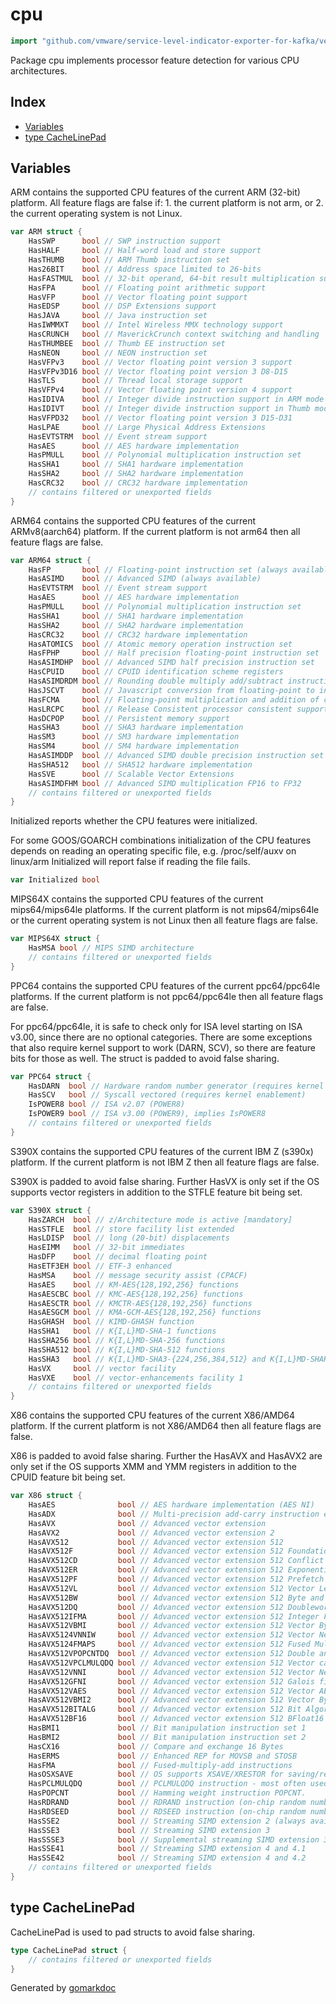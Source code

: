 <!-- Code generated by gomarkdoc. DO NOT EDIT -->

# cpu

```go
import "github.com/vmware/service-level-indicator-exporter-for-kafka/vendor/golang.org/x/sys/cpu"
```

Package cpu implements processor feature detection for various CPU architectures.

## Index

- [Variables](<#variables>)
- [type CacheLinePad](<#type-cachelinepad>)


## Variables

ARM contains the supported CPU features of the current ARM \(32\-bit\) platform. All feature flags are false if: 1. the current platform is not arm, or 2. the current operating system is not Linux.

```go
var ARM struct {
    HasSWP      bool // SWP instruction support
    HasHALF     bool // Half-word load and store support
    HasTHUMB    bool // ARM Thumb instruction set
    Has26BIT    bool // Address space limited to 26-bits
    HasFASTMUL  bool // 32-bit operand, 64-bit result multiplication support
    HasFPA      bool // Floating point arithmetic support
    HasVFP      bool // Vector floating point support
    HasEDSP     bool // DSP Extensions support
    HasJAVA     bool // Java instruction set
    HasIWMMXT   bool // Intel Wireless MMX technology support
    HasCRUNCH   bool // MaverickCrunch context switching and handling
    HasTHUMBEE  bool // Thumb EE instruction set
    HasNEON     bool // NEON instruction set
    HasVFPv3    bool // Vector floating point version 3 support
    HasVFPv3D16 bool // Vector floating point version 3 D8-D15
    HasTLS      bool // Thread local storage support
    HasVFPv4    bool // Vector floating point version 4 support
    HasIDIVA    bool // Integer divide instruction support in ARM mode
    HasIDIVT    bool // Integer divide instruction support in Thumb mode
    HasVFPD32   bool // Vector floating point version 3 D15-D31
    HasLPAE     bool // Large Physical Address Extensions
    HasEVTSTRM  bool // Event stream support
    HasAES      bool // AES hardware implementation
    HasPMULL    bool // Polynomial multiplication instruction set
    HasSHA1     bool // SHA1 hardware implementation
    HasSHA2     bool // SHA2 hardware implementation
    HasCRC32    bool // CRC32 hardware implementation
    // contains filtered or unexported fields
}
```

ARM64 contains the supported CPU features of the current ARMv8\(aarch64\) platform. If the current platform is not arm64 then all feature flags are false.

```go
var ARM64 struct {
    HasFP       bool // Floating-point instruction set (always available)
    HasASIMD    bool // Advanced SIMD (always available)
    HasEVTSTRM  bool // Event stream support
    HasAES      bool // AES hardware implementation
    HasPMULL    bool // Polynomial multiplication instruction set
    HasSHA1     bool // SHA1 hardware implementation
    HasSHA2     bool // SHA2 hardware implementation
    HasCRC32    bool // CRC32 hardware implementation
    HasATOMICS  bool // Atomic memory operation instruction set
    HasFPHP     bool // Half precision floating-point instruction set
    HasASIMDHP  bool // Advanced SIMD half precision instruction set
    HasCPUID    bool // CPUID identification scheme registers
    HasASIMDRDM bool // Rounding double multiply add/subtract instruction set
    HasJSCVT    bool // Javascript conversion from floating-point to integer
    HasFCMA     bool // Floating-point multiplication and addition of complex numbers
    HasLRCPC    bool // Release Consistent processor consistent support
    HasDCPOP    bool // Persistent memory support
    HasSHA3     bool // SHA3 hardware implementation
    HasSM3      bool // SM3 hardware implementation
    HasSM4      bool // SM4 hardware implementation
    HasASIMDDP  bool // Advanced SIMD double precision instruction set
    HasSHA512   bool // SHA512 hardware implementation
    HasSVE      bool // Scalable Vector Extensions
    HasASIMDFHM bool // Advanced SIMD multiplication FP16 to FP32
    // contains filtered or unexported fields
}
```

Initialized reports whether the CPU features were initialized.

For some GOOS/GOARCH combinations initialization of the CPU features depends on reading an operating specific file, e.g. /proc/self/auxv on linux/arm Initialized will report false if reading the file fails.

```go
var Initialized bool
```

MIPS64X contains the supported CPU features of the current mips64/mips64le platforms. If the current platform is not mips64/mips64le or the current operating system is not Linux then all feature flags are false.

```go
var MIPS64X struct {
    HasMSA bool // MIPS SIMD architecture
    // contains filtered or unexported fields
}
```

PPC64 contains the supported CPU features of the current ppc64/ppc64le platforms. If the current platform is not ppc64/ppc64le then all feature flags are false.

For ppc64/ppc64le, it is safe to check only for ISA level starting on ISA v3.00, since there are no optional categories. There are some exceptions that also require kernel support to work \(DARN, SCV\), so there are feature bits for those as well. The struct is padded to avoid false sharing.

```go
var PPC64 struct {
    HasDARN  bool // Hardware random number generator (requires kernel enablement)
    HasSCV   bool // Syscall vectored (requires kernel enablement)
    IsPOWER8 bool // ISA v2.07 (POWER8)
    IsPOWER9 bool // ISA v3.00 (POWER9), implies IsPOWER8
    // contains filtered or unexported fields
}
```

S390X contains the supported CPU features of the current IBM Z \(s390x\) platform. If the current platform is not IBM Z then all feature flags are false.

S390X is padded to avoid false sharing. Further HasVX is only set if the OS supports vector registers in addition to the STFLE feature bit being set.

```go
var S390X struct {
    HasZARCH  bool // z/Architecture mode is active [mandatory]
    HasSTFLE  bool // store facility list extended
    HasLDISP  bool // long (20-bit) displacements
    HasEIMM   bool // 32-bit immediates
    HasDFP    bool // decimal floating point
    HasETF3EH bool // ETF-3 enhanced
    HasMSA    bool // message security assist (CPACF)
    HasAES    bool // KM-AES{128,192,256} functions
    HasAESCBC bool // KMC-AES{128,192,256} functions
    HasAESCTR bool // KMCTR-AES{128,192,256} functions
    HasAESGCM bool // KMA-GCM-AES{128,192,256} functions
    HasGHASH  bool // KIMD-GHASH function
    HasSHA1   bool // K{I,L}MD-SHA-1 functions
    HasSHA256 bool // K{I,L}MD-SHA-256 functions
    HasSHA512 bool // K{I,L}MD-SHA-512 functions
    HasSHA3   bool // K{I,L}MD-SHA3-{224,256,384,512} and K{I,L}MD-SHAKE-{128,256} functions
    HasVX     bool // vector facility
    HasVXE    bool // vector-enhancements facility 1
    // contains filtered or unexported fields
}
```

X86 contains the supported CPU features of the current X86/AMD64 platform. If the current platform is not X86/AMD64 then all feature flags are false.

X86 is padded to avoid false sharing. Further the HasAVX and HasAVX2 are only set if the OS supports XMM and YMM registers in addition to the CPUID feature bit being set.

```go
var X86 struct {
    HasAES              bool // AES hardware implementation (AES NI)
    HasADX              bool // Multi-precision add-carry instruction extensions
    HasAVX              bool // Advanced vector extension
    HasAVX2             bool // Advanced vector extension 2
    HasAVX512           bool // Advanced vector extension 512
    HasAVX512F          bool // Advanced vector extension 512 Foundation Instructions
    HasAVX512CD         bool // Advanced vector extension 512 Conflict Detection Instructions
    HasAVX512ER         bool // Advanced vector extension 512 Exponential and Reciprocal Instructions
    HasAVX512PF         bool // Advanced vector extension 512 Prefetch Instructions Instructions
    HasAVX512VL         bool // Advanced vector extension 512 Vector Length Extensions
    HasAVX512BW         bool // Advanced vector extension 512 Byte and Word Instructions
    HasAVX512DQ         bool // Advanced vector extension 512 Doubleword and Quadword Instructions
    HasAVX512IFMA       bool // Advanced vector extension 512 Integer Fused Multiply Add
    HasAVX512VBMI       bool // Advanced vector extension 512 Vector Byte Manipulation Instructions
    HasAVX5124VNNIW     bool // Advanced vector extension 512 Vector Neural Network Instructions Word variable precision
    HasAVX5124FMAPS     bool // Advanced vector extension 512 Fused Multiply Accumulation Packed Single precision
    HasAVX512VPOPCNTDQ  bool // Advanced vector extension 512 Double and quad word population count instructions
    HasAVX512VPCLMULQDQ bool // Advanced vector extension 512 Vector carry-less multiply operations
    HasAVX512VNNI       bool // Advanced vector extension 512 Vector Neural Network Instructions
    HasAVX512GFNI       bool // Advanced vector extension 512 Galois field New Instructions
    HasAVX512VAES       bool // Advanced vector extension 512 Vector AES instructions
    HasAVX512VBMI2      bool // Advanced vector extension 512 Vector Byte Manipulation Instructions 2
    HasAVX512BITALG     bool // Advanced vector extension 512 Bit Algorithms
    HasAVX512BF16       bool // Advanced vector extension 512 BFloat16 Instructions
    HasBMI1             bool // Bit manipulation instruction set 1
    HasBMI2             bool // Bit manipulation instruction set 2
    HasCX16             bool // Compare and exchange 16 Bytes
    HasERMS             bool // Enhanced REP for MOVSB and STOSB
    HasFMA              bool // Fused-multiply-add instructions
    HasOSXSAVE          bool // OS supports XSAVE/XRESTOR for saving/restoring XMM registers.
    HasPCLMULQDQ        bool // PCLMULQDQ instruction - most often used for AES-GCM
    HasPOPCNT           bool // Hamming weight instruction POPCNT.
    HasRDRAND           bool // RDRAND instruction (on-chip random number generator)
    HasRDSEED           bool // RDSEED instruction (on-chip random number generator)
    HasSSE2             bool // Streaming SIMD extension 2 (always available on amd64)
    HasSSE3             bool // Streaming SIMD extension 3
    HasSSSE3            bool // Supplemental streaming SIMD extension 3
    HasSSE41            bool // Streaming SIMD extension 4 and 4.1
    HasSSE42            bool // Streaming SIMD extension 4 and 4.2
    // contains filtered or unexported fields
}
```

## type CacheLinePad

CacheLinePad is used to pad structs to avoid false sharing.

```go
type CacheLinePad struct {
    // contains filtered or unexported fields
}
```



Generated by [gomarkdoc](<https://github.com/princjef/gomarkdoc>)
